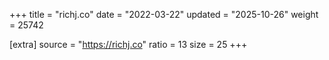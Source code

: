 +++
title = "richj.co"
date = "2022-03-22"
updated = "2025-10-26"
weight = 25742

[extra]
source = "https://richj.co"
ratio = 13
size = 25
+++
